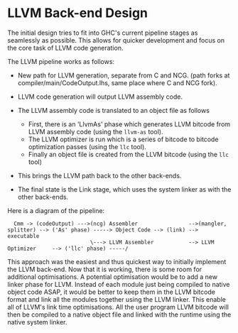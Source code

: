 # LLVM Back-end Design


The initial design tries to fit into GHC's current pipeline stages as seamlessly as possible. This allows for quicker development and focus on the core task of LLVM code generation.


The LLVM pipeline works as follows:

- New path for LLVM generation, separate from C and NCG. (path forks at compiler/main/CodeOutput.lhs, same place where C and NCG fork).
- LLVM code generation will output LLVM assembly code.
- The LLVM assembly code is translated to an object file as follows

  - First, there is an 'LlvmAs' phase which generates LLVM bitcode from LLVM assembly code (using the `llvm-as` tool). 
  - The LLVM optimizer is run which is a series of bitcode to bitcode optimization passes (using the `llc` tool).
  - Finally an object file is created from the LLVM bitcode (using the `llc` tool)
- This brings the LLVM path back to the other back-ends.
- The final state is the Link stage, which uses the system linker as with the other back-ends.


Here is a diagram of the pipeline:

```wiki
  Cmm -> (codeOutput) --->(ncg) Assembler                -->(mangler, splitter) --> ('As' phase) -----> Object Code --> (link) --> executable
                          \---> LLVM Assembler           --> LLVM Optimizer     --> ('llc' phase) -----/
```


This approach was the easiest and thus quickest way to initially implement the LLVM back-end. Now that it is working, there is some room for additional optimisations. A potential optimisation would be to add a new linker phase for LLVM. Instead of each module just being compiled to native object code ASAP, it would be better to keep them in the LLVM bitcode format and link all the modules together using the LLVM linker. This enable all of LLVM's link time optimisations. All the user program LLVM bitcode will then be compiled to a native object file and linked with the runtime using the native system linker.
